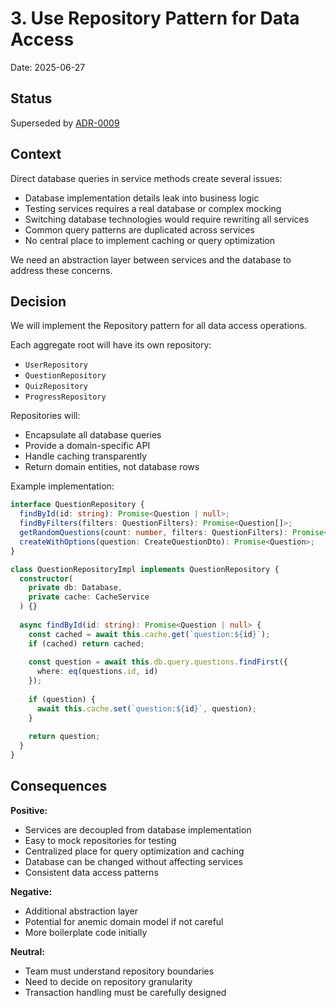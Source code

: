 # 3. Use Repository Pattern for Data Access

Date: 2025-06-27

## Status

Superseded by [ADR-0009](./0009-vertical-slice-architecture.md)

## Context

Direct database queries in service methods create several issues:

- Database implementation details leak into business logic
- Testing services requires a real database or complex mocking
- Switching database technologies would require rewriting all services
- Common query patterns are duplicated across services
- No central place to implement caching or query optimization

We need an abstraction layer between services and the database to address these concerns.

## Decision

We will implement the Repository pattern for all data access operations.

Each aggregate root will have its own repository:
- `UserRepository`
- `QuestionRepository`  
- `QuizRepository`
- `ProgressRepository`

Repositories will:
- Encapsulate all database queries
- Provide a domain-specific API
- Handle caching transparently
- Return domain entities, not database rows

Example implementation:
```typescript
interface QuestionRepository {
  findById(id: string): Promise<Question | null>;
  findByFilters(filters: QuestionFilters): Promise<Question[]>;
  getRandomQuestions(count: number, filters: QuestionFilters): Promise<Question[]>;
  createWithOptions(question: CreateQuestionDto): Promise<Question>;
}

class QuestionRepositoryImpl implements QuestionRepository {
  constructor(
    private db: Database,
    private cache: CacheService
  ) {}
  
  async findById(id: string): Promise<Question | null> {
    const cached = await this.cache.get(`question:${id}`);
    if (cached) return cached;
    
    const question = await this.db.query.questions.findFirst({
      where: eq(questions.id, id)
    });
    
    if (question) {
      await this.cache.set(`question:${id}`, question);
    }
    
    return question;
  }
}
```

## Consequences

**Positive:**
- Services are decoupled from database implementation
- Easy to mock repositories for testing
- Centralized place for query optimization and caching
- Database can be changed without affecting services
- Consistent data access patterns

**Negative:**
- Additional abstraction layer
- Potential for anemic domain model if not careful
- More boilerplate code initially

**Neutral:**
- Team must understand repository boundaries
- Need to decide on repository granularity
- Transaction handling must be carefully designed